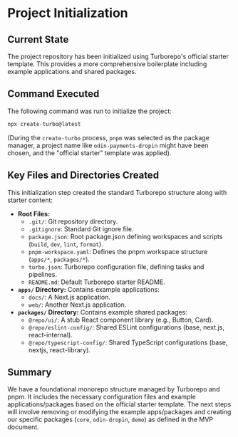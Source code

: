 # Project Initialization

## Current State

The project repository has been initialized using Turborepo's official starter template. This provides a more comprehensive boilerplate including example applications and shared packages.

## Command Executed

The following command was run to initialize the project:

```bash
npx create-turbo@latest
```

(During the `create-turbo` process, `pnpm` was selected as the package manager, a project name like `odin-payments-dropin` might have been chosen, and the "official starter" template was applied).

## Key Files and Directories Created

This initialization step created the standard Turborepo structure along with starter content:

-   **Root Files:**
    -   `.git/`: Git repository directory.
    -   `.gitignore`: Standard Git ignore file.
    -   `package.json`: Root package.json defining workspaces and scripts (`build`, `dev`, `lint`, `format`).
    -   `pnpm-workspace.yaml`: Defines the pnpm workspace structure (`apps/*`, `packages/*`).
    -   `turbo.json`: Turborepo configuration file, defining tasks and pipelines.
    -   `README.md`: Default Turborepo starter README.
-   **`apps/` Directory:** Contains example applications:
    -   `docs/`: A Next.js application.
    -   `web/`: Another Next.js application.
-   **`packages/` Directory:** Contains example shared packages:
    -   `@repo/ui/`: A stub React component library (e.g., Button, Card).
    -   `@repo/eslint-config/`: Shared ESLint configurations (base, next.js, react-internal).
    -   `@repo/typescript-config/`: Shared TypeScript configurations (base, nextjs, react-library).

## Summary

We have a foundational monorepo structure managed by Turborepo and pnpm. It includes the necessary configuration files and example applications/packages based on the official starter template. The next steps will involve removing or modifying the example apps/packages and creating our specific packages (`core`, `odin-dropin`, `demo`) as defined in the MVP document.
